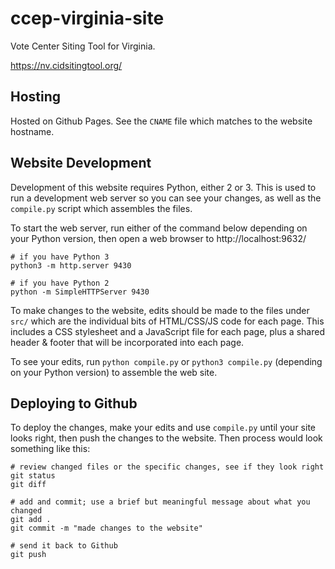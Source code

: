 # ccep-virginia-site

Vote Center Siting Tool for Virginia.

https://nv.cidsitingtool.org/


## Hosting

Hosted on Github Pages. See the `CNAME` file which matches to the website hostname.


## Website Development

Development of this website requires Python, either 2 or 3. This is used to run a development web server so you can see your changes, as well as the `compile.py` script which assembles the files.

To start the web server, run either of the command below depending on your Python version, then open a web browser to http://localhost:9632/

```
# if you have Python 3
python3 -m http.server 9430

# if you have Python 2
python -m SimpleHTTPServer 9430
```

To make changes to the website, edits should be made to the files under `src/` which are the individual bits of HTML/CSS/JS code for each page. This includes a CSS stylesheet and a JavaScript file for each page, plus a shared header & footer that will be incorporated into each page.

To see your edits, run `python compile.py` or `python3 compile.py` (depending on your Python version) to assemble the web site.


## Deploying to Github

To deploy the changes, make your edits and use `compile.py` until your site looks right, then push the changes to the website. Then process would look something like this:

```
# review changed files or the specific changes, see if they look right
git status
git diff

# add and commit; use a brief but meaningful message about what you changed
git add .
git commit -m "made changes to the website"

# send it back to Github
git push
```
